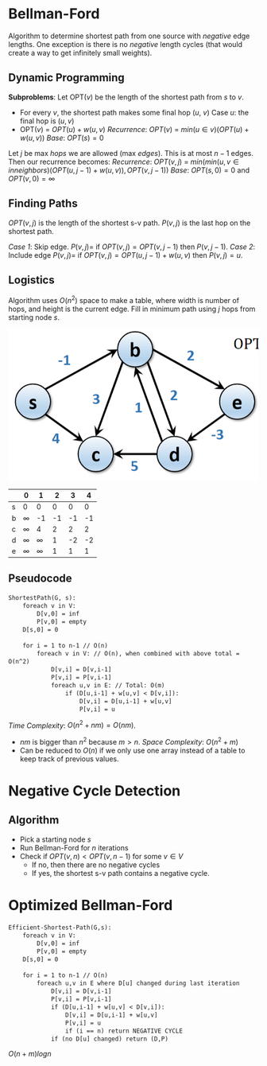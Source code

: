 # Bellman-Ford
Algorithm to determine shortest path from one source with *negative* edge lengths. One exception is there is no *negative* length cycles (that would create a way to get infinitely small weights).

## Dynamic Programming
**Subproblems**: Let OPT($v$) be the length of the shortest path from $s$ to $v$.
- For every $v$, the shortest path makes some final hop ($u$, $v$)
Case $u$: the final hop is ($u, v$)
- OPT($v$) = $OPT(u) + w(u,v)$
*Recurrence*: $OPT(v)$ = $min(u \in v)(OPT(u) + w(u,v))$
*Base*: $OPT(s) = 0$

Let $j$ be max *hops* we are allowed (max *edges*). This is at most $n -1$ edges.
Then our recurrence becomes:
*Recurrence*: $OPT(v,j)$ = $min(min(u,v \in inneighbors)(OPT(u,j-1) + w(u,v)), OPT(v,j-1))$
*Base*: $OPT(s, 0) = 0$ and $OPT(v, 0) = \infty$

## Finding Paths
$OPT(v,j)$ is the length of the shortest s-v path. $P(v,j)$ is the last hop on the shortest path.

*Case 1*: Skip edge.
$P(v,j) =$ if $OPT(v,j) = OPT(v, j-1)$ then $P(v, j-1)$.
*Case 2*: Include edge
$P(v,j) =$ if $OPT(v,j) = OPT(u,j-1) + w(u,v)$ then $P(v,j) = u$.

## Logistics
Algorithm uses $O(n^2)$ space to make a table, where width is number of hops, and height is the current edge. Fill in minimum path using $j$ hops from starting node $s$.

![Bellman-Ford](/Resources/Pasted%20image%2020221108141830.png)

|     | 0        | 1        | 2   | 3   | 4   |
| --- | -------- | -------- | --- | --- | --- |
| s   | 0        | 0        | 0   | 0   | 0   |
| b   | $\infty$ | -1       | -1  |  -1   |  -1   |
| c   | $\infty$ | 4        | 2   |   2  |   2  |
| d   | $\infty$ | $\infty$ | 1   |  -2   |  -2   |
| e   | $\infty$ | $\infty$ | 1   |  1   |   1  |

## Pseudocode
```
ShortestPath(G, s):
	foreach v in V:
		D[v,0] = inf
		P[v,0] = empty
	D[s,0] = 0

	for i = 1 to n-1 // O(n)
		foreach v in V: // O(n), when combined with above total = O(n^2)
			D[v,i] = D[v,i-1]
			P[v,i] = P[v,i-1]
			foreach u,v in E: // Total: O(m)
				if (D[u,i-1] + w[u,v] < D[v,i]):
					D[v,i] = D[u,i-1] + w[u,v]
					P[v,i] = u
```
*Time Complexity*: $O(n^2 + nm) = O(nm)$.
- $nm$ is bigger than $n^2$ because $m > n$.
*Space Complexity*: $O(n^2 + m)$
- Can be reduced to $O(n)$ if we only use one array instead of a table to keep track of previous values.

# Negative Cycle Detection
## Algorithm
- Pick a starting node $s$
- Run Bellman-Ford for $n$ iterations
- Check if $OPT(v,n) < OPT(v,n-1)$ for some $v \in V$
	- If no, then there are no negative cycles
	- If yes, the shortest s-v path contains a negative cycle.

# Optimized Bellman-Ford
```
Efficient-Shortest-Path(G,s):
	foreach v in V:
		D[v,0] = inf
		P[v,0] = empty
	D[s,0] = 0

	for i = 1 to n-1 // O(n)
		foreach u,v in E where D[u] changed during last iteration
			D[v,i] = D[v,i-1]
			P[v,i] = P[v,i-1]
			if (D[u,i-1] + w[u,v] < D[v,i]):
				D[v,i] = D[u,i-1] + w[u,v]
				P[v,i] = u
				if (i == n) return NEGATIVE CYCLE
			if (no D[u] changed) return (D,P)

```
$O(n+m)logn$
